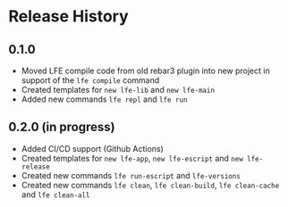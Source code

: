 # Release History

## 0.1.0

- Moved LFE compile code from old rebar3 plugin into new project in support of the `lfe compile` command
- Created templates for `new lfe-lib` and `new lfe-main`
- Added new commands `lfe repl` and `lfe run`

## 0.2.0 (in progress)

- Added CI/CD support (Github Actions)
- Created templates for `new lfe-app`, `new lfe-escript` and `new lfe-release`
- Created new commands `lfe run-escript` and `lfe-versions`
- Created new commands `lfe clean`, `lfe clean-build`, `lfe clean-cache` and `lfe clean-all`
